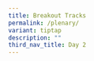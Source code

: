 ```yaml
---
title: Breakout Tracks
permalink: /plenary/
variant: tiptap
description: ""
third_nav_title: Day 2
---
```

